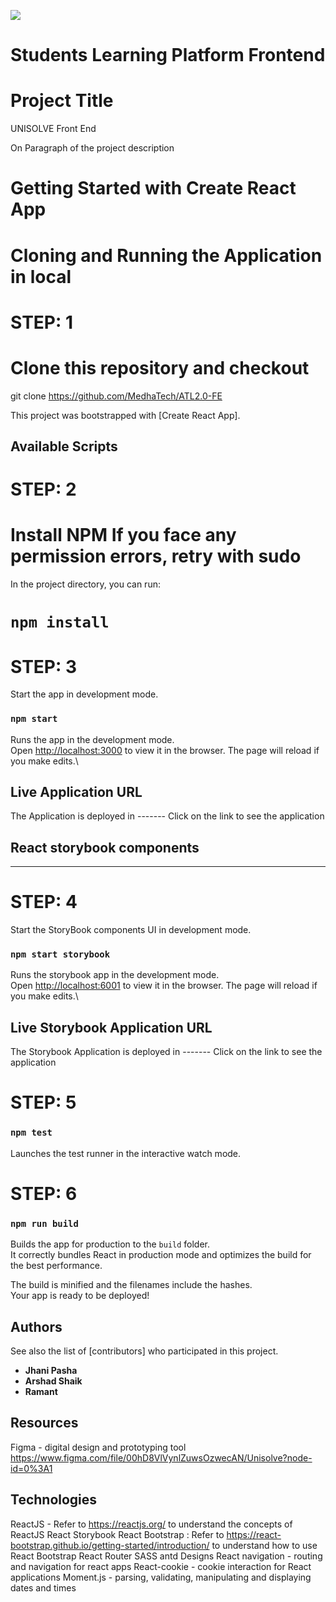 ![](https://codebuild.ap-south-1.amazonaws.com/badges?uuid=eyJlbmNyeXB0ZWREYXRhIjoiVDI2R3k3ZnRMeWg3dGQ0dXdXVnZxV05BUTBtZTZTYitiNkNUemdyYWszMG5vbGNEQ0Y4alNMT0EvbDlXNnNoU0VyVHFLaGxhMVRPb3g4anc4WmY0T2ljPSIsIml2UGFyYW1ldGVyU3BlYyI6Ijg1RTZoMjZYY0dJdWhoZEgiLCJtYXRlcmlhbFNldFNlcmlhbCI6Mn0%3D&branch=develop)
# Students Learning Platform Frontend
# Project Title
UNISOLVE Front End

On Paragraph of the project description

# Getting Started with Create React App
# Cloning and Running the Application in local

# STEP: 1
# Clone this repository and checkout
git clone https://github.com/MedhaTech/ATL2.0-FE

This project was bootstrapped with [Create React App].

## Available Scripts

# STEP: 2
# Install NPM If you face any permission errors, retry with sudo

In the project directory, you can run:
# `npm install`

# STEP: 3
Start the app in development mode.
### `npm start`

Runs the app in the development mode.\
Open [http://localhost:3000](http://localhost:3000) to view it in the browser.
The page will reload if you make edits.\

## Live Application URL
The Application is deployed in -------
Click on the link to see the application

## React storybook components
------------------------------
# STEP: 4
Start the StoryBook components UI in development mode.
### `npm start storybook`

Runs the storybook app in the development mode.\
Open [http://localhost:6001](http://localhost:6001) to view it in the browser.
The page will reload if you make edits.\

## Live Storybook Application URL
The Storybook Application is deployed in -------
Click on the link to see the application

# STEP: 5
### `npm test`

Launches the test runner in the interactive watch mode.


# STEP: 6
### `npm run build`

Builds the app for production to the `build` folder.\
It correctly bundles React in production mode and optimizes the build for the best performance.

The build is minified and the filenames include the hashes.\
Your app is ready to be deployed!


## Authors

See also the list of
[contributors]
who participated in this project.
 - **Jhani Pasha**
 - **Arshad Shaik**
 - **Ramant**

## Resources
Figma - digital design and prototyping tool
https://www.figma.com/file/00hD8VlVynlZuwsOzwecAN/Unisolve?node-id=0%3A1

## Technologies
ReactJS - Refer to https://reactjs.org/ to understand the concepts of ReactJS
React Storybook
React Bootstrap : Refer to https://react-bootstrap.github.io/getting-started/introduction/ to understand how to use React Bootstrap
React Router
SASS
antd Designs
React navigation - routing and navigation for react apps
React-cookie - cookie interaction for React applications
Moment.js - parsing, validating, manipulating and displaying dates and times


<!-- Security scan triggered at 2025-09-02 03:32:22 -->